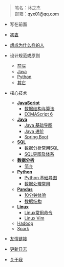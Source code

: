 <!-- docs/_sidebar.md -->
 > 笔名：沐之杰  
 邮箱：qyx01@qq.com    
 
-  写在前面
  - [初衷](zh-cn/foreword/original_intention.md)
  - [想成为什么样的人](zh-cn/foreword/encourage_oneself.md)

- 设计规范或原则
  - [前端](zh-cn/norm-principle/_designPrinciplesFront.md)
  - [Java](zh-cn/norm-principle/_designPrinciplesJava.md)
  - [Python](zh-cn/norm-principle/_designPrinciplesPython.md)
  - [其它](zh-cn/norm-principle/others.md)
- 核心技术
  - [**JavaScript**](zh-cn/JavaScript/aboutJavaScript.md)
    - [数据结构与算法](zh-cn/JavaScript/dataStructuresAndAlgorithms.md)
    - [ECMAScript 6](zh-cn/JavaScript/guidanceECMAScript6.md)
  - [**Java**](zh-cn/java/aboutJava.md)
    - [Java 基础导图](zh-cn/java/_javaMindMap.md)
    - [Java 进阶](zh-cn/java/javaAdvanced.md)
    - [Spring Boot](zh-cn/springBoot/aboutSpringBoot.md)
  - [**SQL**](zh-cn/sql/aboutSql.md)
    - [数据分析常用SQL](zh-cn/sql/dataProcessingSql.md)
    - [SQL导图及体系](zh-cn/sql/_sql_mind_map.md)
  - [**数据分析**](zh-cn/dataAnalysis/aboutDataAnalysis.md)
    - [简介](zh-cn/dataAnalysis/知识体系.md)
  - [**Python**](zh-cn/python/aboutPython.md)
    - [Python 基础导图](zh-cn/python/pythonSystem.md)
    - [数据处理常用](zh-cn/python/dataProcessingPandas.md)
  - [**Pandas**](zh-cn/python/pandas.md)
    - [10分钟体验](zh-cn/python/pandas10minutes.md)
    - [数据结构](zh-cn/python/pandasDataStructure.md)
  - [**Linux**](zh-cn/linux/aboutLinux.md)
    - [Linux常用命令](zh-cn/linux/LinuxCommonCommands.md)
    - [Linux Vim](zh-cn/linux/vim.md)
  - [Hadoop](zh-cn/Exception/_comingSoon.md)
  - [Spark](zh-cn/Exception/_comingSoon.md)
- [友情链接](zh-cn/friendLink.md)
- [更新日志](zh-cn/changelog.md)
- [关于我](zh-cn/aboutMe.md)
